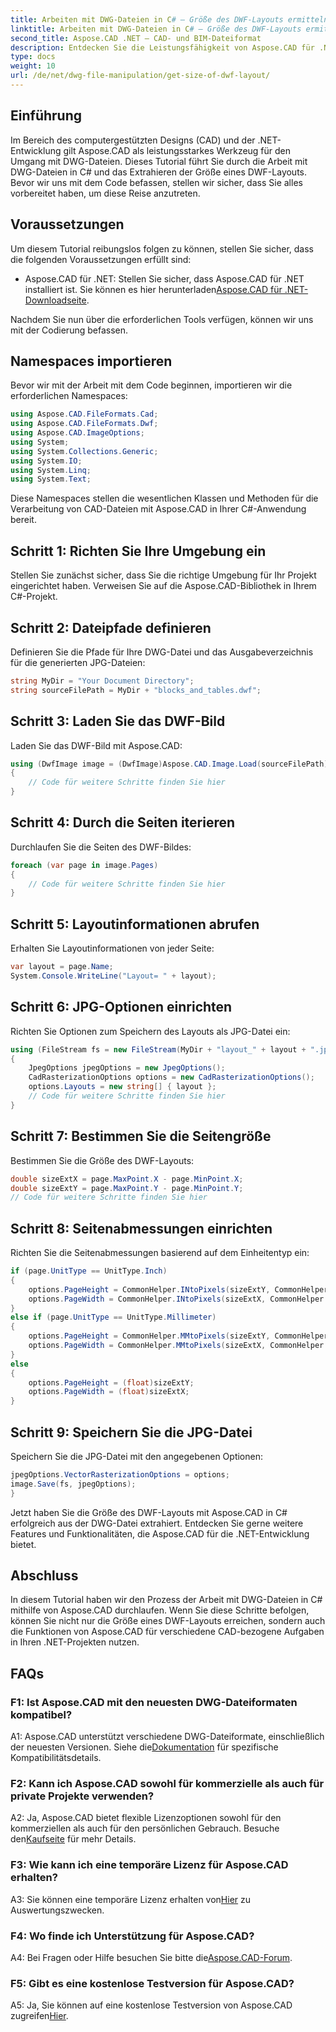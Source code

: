 ```yaml
---
title: Arbeiten mit DWG-Dateien in C# – Größe des DWF-Layouts ermitteln
linktitle: Arbeiten mit DWG-Dateien in C# – Größe des DWF-Layouts ermitteln
second_title: Aspose.CAD .NET – CAD- und BIM-Dateiformat
description: Entdecken Sie die Leistungsfähigkeit von Aspose.CAD für .NET beim Umgang mit DWG-Dateien. Erfahren Sie, wie Sie mit C# mühelos DWF-Layoutgrößen extrahieren.
type: docs
weight: 10
url: /de/net/dwg-file-manipulation/get-size-of-dwf-layout/
---
```

## Einführung

Im Bereich des computergestützten Designs (CAD) und der .NET-Entwicklung gilt Aspose.CAD als leistungsstarkes Werkzeug für den Umgang mit DWG-Dateien. Dieses Tutorial führt Sie durch die Arbeit mit DWG-Dateien in C# und das Extrahieren der Größe eines DWF-Layouts. Bevor wir uns mit dem Code befassen, stellen wir sicher, dass Sie alles vorbereitet haben, um diese Reise anzutreten.

## Voraussetzungen

Um diesem Tutorial reibungslos folgen zu können, stellen Sie sicher, dass die folgenden Voraussetzungen erfüllt sind:

-  Aspose.CAD für .NET: Stellen Sie sicher, dass Aspose.CAD für .NET installiert ist. Sie können es hier herunterladen[Aspose.CAD für .NET-Downloadseite](https://releases.aspose.com/cad/net/).

Nachdem Sie nun über die erforderlichen Tools verfügen, können wir uns mit der Codierung befassen.

## Namespaces importieren

Bevor wir mit der Arbeit mit dem Code beginnen, importieren wir die erforderlichen Namespaces:

```csharp
using Aspose.CAD.FileFormats.Cad;
using Aspose.CAD.FileFormats.Dwf;
using Aspose.CAD.ImageOptions;
using System;
using System.Collections.Generic;
using System.IO;
using System.Linq;
using System.Text;
```

Diese Namespaces stellen die wesentlichen Klassen und Methoden für die Verarbeitung von CAD-Dateien mit Aspose.CAD in Ihrer C#-Anwendung bereit.

## Schritt 1: Richten Sie Ihre Umgebung ein

Stellen Sie zunächst sicher, dass Sie die richtige Umgebung für Ihr Projekt eingerichtet haben. Verweisen Sie auf die Aspose.CAD-Bibliothek in Ihrem C#-Projekt.

## Schritt 2: Dateipfade definieren

Definieren Sie die Pfade für Ihre DWG-Datei und das Ausgabeverzeichnis für die generierten JPG-Dateien:

```csharp
string MyDir = "Your Document Directory";
string sourceFilePath = MyDir + "blocks_and_tables.dwf";
```

## Schritt 3: Laden Sie das DWF-Bild

Laden Sie das DWF-Bild mit Aspose.CAD:

```csharp
using (DwfImage image = (DwfImage)Aspose.CAD.Image.Load(sourceFilePath))
{
    // Code für weitere Schritte finden Sie hier
}
```

## Schritt 4: Durch die Seiten iterieren

Durchlaufen Sie die Seiten des DWF-Bildes:

```csharp
foreach (var page in image.Pages)
{
    // Code für weitere Schritte finden Sie hier
}
```

## Schritt 5: Layoutinformationen abrufen

Erhalten Sie Layoutinformationen von jeder Seite:

```csharp
var layout = page.Name;
System.Console.WriteLine("Layout= " + layout);
```

## Schritt 6: JPG-Optionen einrichten

Richten Sie Optionen zum Speichern des Layouts als JPG-Datei ein:

```csharp
using (FileStream fs = new FileStream(MyDir + "layout_" + layout + ".jpg", FileMode.Create))
{
    JpegOptions jpegOptions = new JpegOptions();
    CadRasterizationOptions options = new CadRasterizationOptions();
    options.Layouts = new string[] { layout };
    // Code für weitere Schritte finden Sie hier
}
```

## Schritt 7: Bestimmen Sie die Seitengröße

Bestimmen Sie die Größe des DWF-Layouts:

```csharp
double sizeExtX = page.MaxPoint.X - page.MinPoint.X;
double sizeExtY = page.MaxPoint.Y - page.MinPoint.Y;
// Code für weitere Schritte finden Sie hier
```

## Schritt 8: Seitenabmessungen einrichten

Richten Sie die Seitenabmessungen basierend auf dem Einheitentyp ein:

```csharp
if (page.UnitType == UnitType.Inch)
{
    options.PageHeight = CommonHelper.INtoPixels(sizeExtY, CommonHelper.DPI);
    options.PageWidth = CommonHelper.INtoPixels(sizeExtX, CommonHelper.DPI);
}
else if (page.UnitType == UnitType.Millimeter)
{
    options.PageHeight = CommonHelper.MMtoPixels(sizeExtY, CommonHelper.DPI);
    options.PageWidth = CommonHelper.MMtoPixels(sizeExtX, CommonHelper.DPI);
}
else
{
    options.PageHeight = (float)sizeExtY;
    options.PageWidth = (float)sizeExtX;
}
```

## Schritt 9: Speichern Sie die JPG-Datei

Speichern Sie die JPG-Datei mit den angegebenen Optionen:

```csharp
jpegOptions.VectorRasterizationOptions = options;
image.Save(fs, jpegOptions);
}
```

Jetzt haben Sie die Größe des DWF-Layouts mit Aspose.CAD in C# erfolgreich aus der DWG-Datei extrahiert. Entdecken Sie gerne weitere Features und Funktionalitäten, die Aspose.CAD für die .NET-Entwicklung bietet.

## Abschluss

In diesem Tutorial haben wir den Prozess der Arbeit mit DWG-Dateien in C# mithilfe von Aspose.CAD durchlaufen. Wenn Sie diese Schritte befolgen, können Sie nicht nur die Größe eines DWF-Layouts erreichen, sondern auch die Funktionen von Aspose.CAD für verschiedene CAD-bezogene Aufgaben in Ihren .NET-Projekten nutzen.

## FAQs

### F1: Ist Aspose.CAD mit den neuesten DWG-Dateiformaten kompatibel?

 A1: Aspose.CAD unterstützt verschiedene DWG-Dateiformate, einschließlich der neuesten Versionen. Siehe die[Dokumentation](https://reference.aspose.com/cad/net/) für spezifische Kompatibilitätsdetails.

### F2: Kann ich Aspose.CAD sowohl für kommerzielle als auch für private Projekte verwenden?

A2: Ja, Aspose.CAD bietet flexible Lizenzoptionen sowohl für den kommerziellen als auch für den persönlichen Gebrauch. Besuche den[Kaufseite](https://purchase.aspose.com/buy) für mehr Details.

### F3: Wie kann ich eine temporäre Lizenz für Aspose.CAD erhalten?

 A3: Sie können eine temporäre Lizenz erhalten von[Hier](https://purchase.aspose.com/temporary-license/) zu Auswertungszwecken.

### F4: Wo finde ich Unterstützung für Aspose.CAD?

 A4: Bei Fragen oder Hilfe besuchen Sie bitte die[Aspose.CAD-Forum](https://forum.aspose.com/c/cad/19).

### F5: Gibt es eine kostenlose Testversion für Aspose.CAD?

 A5: Ja, Sie können auf eine kostenlose Testversion von Aspose.CAD zugreifen[Hier](https://releases.aspose.com/).